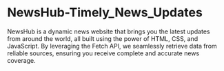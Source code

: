 # NewsHub-Timely_News_Updates
 NewsHub is a dynamic news website that brings you the latest updates from around the world, all built using the power of HTML, CSS, and JavaScript. By leveraging the Fetch API, we seamlessly retrieve data from reliable sources, ensuring you receive complete and accurate news coverage.
